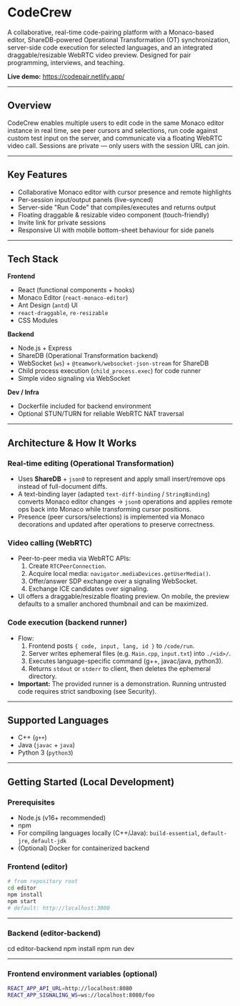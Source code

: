 # CodeCrew

A collaborative, real-time code-pairing platform with a Monaco-based editor, ShareDB-powered Operational Transformation (OT) synchronization, server-side code execution for selected languages, and an integrated draggable/resizable WebRTC video preview. Designed for pair programming, interviews, and teaching.

**Live demo:** https://codepair.netlify.app/

---

## Overview

CodeCrew enables multiple users to edit code in the same Monaco editor instance in real time, see peer cursors and selections, run code against custom test input on the server, and communicate via a floating WebRTC video call. Sessions are private — only users with the session URL can join.

---

## Key Features

- Collaborative Monaco editor with cursor presence and remote highlights
- Per-session input/output panels (live-synced)
- Server-side "Run Code" that compiles/executes and returns output
- Floating draggable & resizable video component (touch-friendly)
- Invite link for private sessions
- Responsive UI with mobile bottom-sheet behaviour for side panels

---

## Tech Stack

**Frontend**
- React (functional components + hooks)
- Monaco Editor (`react-monaco-editor`)
- Ant Design (`antd`) UI
- `react-draggable`, `re-resizable`
- CSS Modules

**Backend**
- Node.js + Express
- ShareDB (Operational Transformation backend)
- WebSocket (`ws`) + `@teamwork/websocket-json-stream` for ShareDB
- Child process execution (`child_process.exec`) for code runner
- Simple video signaling via WebSocket

**Dev / Infra**
- Dockerfile included for backend environment
- Optional STUN/TURN for reliable WebRTC NAT traversal

---

## Architecture & How It Works

### Real-time editing (Operational Transformation)
- Uses **ShareDB** + `json0` to represent and apply small insert/remove ops instead of full-document diffs.
- A text-binding layer (adapted `text-diff-binding` / `StringBinding`) converts Monaco editor changes → `json0` operations and applies remote ops back into Monaco while transforming cursor positions.
- Presence (peer cursors/selections) is implemented via Monaco decorations and updated after operations to preserve correctness.

### Video calling (WebRTC)
- Peer-to-peer media via WebRTC APIs:
  1. Create `RTCPeerConnection`.
  2. Acquire local media: `navigator.mediaDevices.getUserMedia()`.
  3. Offer/answer SDP exchange over a signaling WebSocket.
  4. Exchange ICE candidates over signaling.
- UI offers a draggable/resizable floating preview. On mobile, the preview defaults to a smaller anchored thumbnail and can be maximized.

### Code execution (backend runner)
- Flow:
  1. Frontend posts `{ code, input, lang, id }` to `/code/run`.
  2. Server writes ephemeral files (e.g. `Main.cpp`, `input.txt`) into `./<id>/`.
  3. Executes language-specific command (g++, javac/java, python3).
  4. Returns `stdout` or `stderr` to client, then deletes the ephemeral directory.
- **Important:** The provided runner is a demonstration. Running untrusted code requires strict sandboxing (see Security).

---

## Supported Languages

- C++ (`g++`)
- Java (`javac` + `java`)
- Python 3 (`python3`)

---

## Getting Started (Local Development)

### Prerequisites

- Node.js (v16+ recommended)
- npm
- For compiling languages locally (C++/Java): `build-essential`, `default-jre`, `default-jdk`
- (Optional) Docker for containerized backend

### Frontend (editor)

```bash
# from repository root
cd editor
npm install
npm start
# default: http://localhost:3000
```
---

### Backend (editor-backend)

cd editor-backend
npm install
npm run dev

---

### Frontend environment variables (optional)

```bash
REACT_APP_API_URL=http://localhost:8080
REACT_APP_SIGNALING_WS=ws://localhost:8080/foo
```



